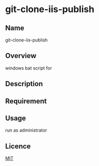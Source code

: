 # git-clone-iis-publish

## Name

git-clone-iis-publish

## Overview
 windows bat script for

## Description

## Requirement

## Usage
run as administrator

## Licence

[MIT](https://github.com/tcnksm/tool/blob/master/LICENCE)
